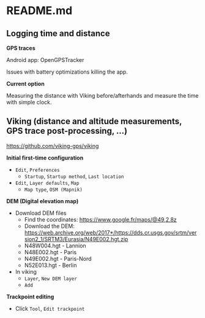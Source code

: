 # README.md

## Logging time and distance

**GPS traces**

Android app: OpenGPSTracker

Issues with battery optimizations killing the app.

**Current option**

Measuring the distance with Viking before/afterhands and measure the time with
simple clock.

## Viking (distance and altitude measurements, GPS trace post-processing, ...)

https://github.com/viking-gps/viking

**Initial first-time configuration**

* `Edit`, `Preferences`
    * `Startup`, `Startup method`, `Last location`
* `Edit`, `Layer defaults`, `Map`
    * `Map type`, `OSM (Mapnik)`

**DEM (Digital elevation map)**

* Download DEM files
    * Find the coordinates: https://www.google.fr/maps/@49,2,8z
    * Download the DEM: https://web.archive.org/web/2017*/https://dds.cr.usgs.gov/srtm/version2_1/SRTM3/Eurasia/N49E002.hgt.zip
    * N48W004.hgt - Lannion
    * N48E002.hgt - Paris
    * N49E002.hgt - Paris-Nord
    * N52E013.hgt - Berlin
* In viking
    * `Layer`, `New DEM layer`
    * `Add`

**Trackpoint editing**

* Click `Tool`, `Edit trackpoint`
